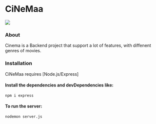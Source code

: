 # CiNeMaa
![](https://media.giphy.com/media/o1ncFNtD5eDUk/giphy.gif)
### About
Cinema is a Backend project that support a lot of features, with diffenent genres of movies.
### Installation

CiNeMaa requires [Node.js/Express]

#### Install the dependencies and devDependencies like:

```
npm i express
```

#### To run the server:

```sh
nodemon server.js
```